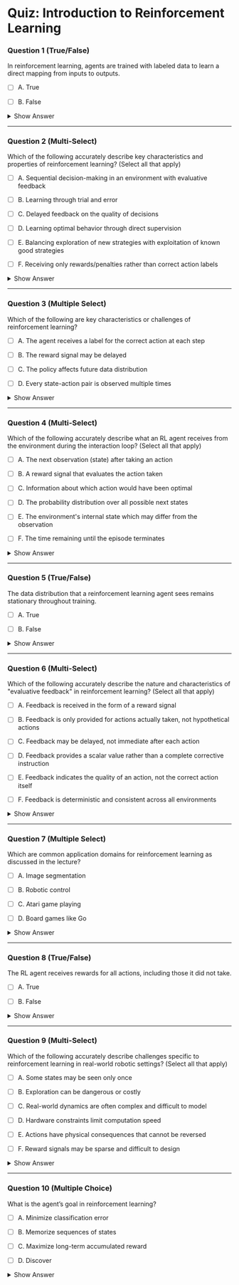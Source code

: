 # Quiz: Introduction to Reinforcement Learning





### Question 1 (True/False)

In reinforcement learning, agents are trained with labeled data to learn a direct mapping from inputs to outputs.

- [ ] A. True

- [ ] B. False

<details>
<summary>Show Answer</summary>

**Correct Answers:** B
**Explanation:**  
Unlike supervised learning, reinforcement learning does not rely on labeled data.  
> "We will not receive supervision in the form of the correct decision... instead, we will only receive evaluative feedback in the form of reward for the decision..."
</details>

---





### Question 2 (Multi-Select)

Which of the following accurately describe key characteristics and properties of reinforcement learning? (Select all that apply)

- [ ] A. Sequential decision-making in an environment with evaluative feedback

- [ ] B. Learning through trial and error

- [ ] C. Delayed feedback on the quality of decisions

- [ ] D. Learning optimal behavior through direct supervision

- [ ] E. Balancing exploration of new strategies with exploitation of known good strategies

- [ ] F. Receiving only rewards/penalties rather than correct action labels

<details>
<summary>Show Answer</summary>

**Correct Answers:** B
**Correct Answers:** ✅ Sequential decision-making with evaluative feedback, ✅ Learning through trial and error, ✅ Delayed feedback, ✅ Balancing exploration and exploitation, ✅ Receiving rewards/penalties not labels  
**Explanation:**  
Reinforcement learning involves multiple key characteristics beyond just the basic definition.  
> "Reinforcement learning can be defined in one sentence as a sequential decision making in an environment with evaluative feedback."
> "A key characteristic is that the agent receives delayed feedback, making it difficult to determine which actions led to rewards."
> "RL algorithms must balance exploration of new strategies with exploitation of known successful strategies."
</details>

---





### Question 3 (Multiple Select)

Which of the following are key characteristics or challenges of reinforcement learning?

- [ ] A. The agent receives a label for the correct action at each step

- [ ] B. The reward signal may be delayed

- [ ] C. The policy affects future data distribution

- [ ] D. Every state-action pair is observed multiple times

<details>
<summary>Show Answer</summary>

**Correct Answers:** The reward signal may be delayed, The policy affects future data distribution  
**Explanation:**  
RL faces unique challenges like delayed rewards and non-stationary data caused by policy updates.  
> "The reward may be delayed and it can only happen at the end of the task..."  
> "Any updates made to the policy... will change the data distribution... making this distribution non stationary."
</details>

---





### Question 4 (Multi-Select)

Which of the following accurately describe what an RL agent receives from the environment during the interaction loop? (Select all that apply)

- [ ] A. The next observation (state) after taking an action

- [ ] B. A reward signal that evaluates the action taken

- [ ] C. Information about which action would have been optimal

- [ ] D. The probability distribution over all possible next states

- [ ] E. The environment's internal state which may differ from the observation

- [ ] F. The time remaining until the episode terminates

<details>
<summary>Show Answer</summary>

**Correct Answers:** [Need to manually determine]
**Correct Answers:** ✅ The next observation/state, ✅ A reward signal  
**Explanation:**  
The agent receives both the new observation and the reward after taking an action, but not the other information.  
> "...the agent will receive an observation... it will execute an action... and produce a new observation... as well as a reward..."
> "The agent does not receive information about what the optimal action would have been, nor does it typically have access to the environment's full internal state."
</details>

---





### Question 5 (True/False)

The data distribution that a reinforcement learning agent sees remains stationary throughout training.

- [ ] A. True

- [ ] B. False

<details>
<summary>Show Answer</summary>

**Correct Answers:** B
**Explanation:**  
The data distribution is non-stationary because the policy changes what data the agent sees.  
> "...will change the data distribution of states and rewards... making this distribution non stationary."
</details>

---





### Question 6 (Multi-Select)

Which of the following accurately describe the nature and characteristics of "evaluative feedback" in reinforcement learning? (Select all that apply)

- [ ] A. Feedback is received in the form of a reward signal

- [ ] B. Feedback is only provided for actions actually taken, not hypothetical actions

- [ ] C. Feedback may be delayed, not immediate after each action

- [ ] D. Feedback provides a scalar value rather than a complete corrective instruction

- [ ] E. Feedback indicates the quality of an action, not the correct action itself

- [ ] F. Feedback is deterministic and consistent across all environments

<details>
<summary>Show Answer</summary>

**Correct Answers:** [Need to manually determine]
**Correct Answers:** ✅ Received as reward signal, ✅ Only provided for actions taken, ✅ May be delayed, ✅ Provides scalar value, ✅ Indicates quality not correctness  
**Explanation:**  
Evaluative feedback has multiple key characteristics that distinguish it from instructional feedback.  
> "Evaluative feedback means that the agent... receive rewards... only for the actions that it did take and not for the actions that did not take."
> "The reward signal merely evaluates actions, rather than instructing which action is correct."
> "The reward signal might be delayed, making it challenging to determine which action in a sequence led to a positive outcome."
</details>

---





### Question 7 (Multiple Select)

Which are common application domains for reinforcement learning as discussed in the lecture?

- [ ] A. Image segmentation

- [ ] B. Robotic control

- [ ] C. Atari game playing

- [ ] D. Board games like Go

<details>
<summary>Show Answer</summary>

**Correct Answers:** Robotic control, Atari game playing, Board games like Go  
**Explanation:**  
These specific applications are mentioned in the lecture.  
> "Here is an instance of a robotic control task..."  
> "RL applied to learn how to play Atari video games..."  
> "RL has also been applied to games like go..."
</details>

---





### Question 8 (True/False)

The RL agent receives rewards for all actions, including those it did not take.

- [ ] A. True

- [ ] B. False

<details>
<summary>Show Answer</summary>

**Correct Answers:** B
**Explanation:**  
Only actions that are actually taken receive rewards.  
> "...the agent is supposed to pick actions and receive rewards... only for the actions that it did take and not for the actions that did not take."
</details>

---





### Question 9 (Multi-Select)

Which of the following accurately describe challenges specific to reinforcement learning in real-world robotic settings? (Select all that apply)

- [ ] A. Some states may be seen only once

- [ ] B. Exploration can be dangerous or costly

- [ ] C. Real-world dynamics are often complex and difficult to model

- [ ] D. Hardware constraints limit computation speed

- [ ] E. Actions have physical consequences that cannot be reversed

- [ ] F. Reward signals may be sparse and difficult to design

<details>
<summary>Show Answer</summary>

**Correct Answers:** [Need to manually determine]
**Correct Answers:** ✅ States seen only once, ✅ Exploration can be dangerous/costly, ✅ Complex dynamics, ✅ Hardware constraints, ✅ Physical consequences, ✅ Sparse rewards  
**Explanation:**  
Real-world robotics faces numerous challenges that make RL particularly difficult.  
> "...the agent will see certain states only once and never again in his lifetime, making it difficult to learn from past mistakes."
> "In real-world settings, exploration can lead to physical damage, and the dynamics are often complex and difficult to model accurately."
> "The hardware constraints and physical consequences of actions create additional challenges not present in simulated environments."
</details>

---





### Question 10 (Multiple Choice)

What is the agent’s goal in reinforcement learning?

- [ ] A. Minimize classification error

- [ ] B. Memorize sequences of states

- [ ] C. Maximize long-term accumulated reward

- [ ] D. Discover

<details>
<summary>Show Answer</summary>

**Correct Answer:** Maximize long-term accumulated reward  
**Explanation:**  
The core objective of the agent is long-term reward maximization.  
> "The objective of this agent is to maximize the reward it will get from the environment in the long run."
</details>

